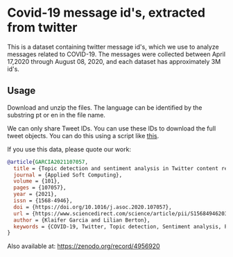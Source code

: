 # Covid-19 message id's, extracted from twitter

This is a dataset containing twitter message id's, which we use to analyze messages related to COVID-19. The messages were collected between April 17,2020 through August 08, 2020, and each dataset has approximately 3M id's.

## Usage

Download and unzip the files. The language can be identified by the substring pt or en in the file name.

We can only share Tweet IDs. You can use these IDs to download the full tweet objects. You can do this using a script like [this](https://github.com/digitalepidemiologylab/crowdbreaks-paper/blob/master/download_tweets.py).


If you use this data, please quote our work:
```bibtex
@article{GARCIA2021107057,
  title = {Topic detection and sentiment analysis in Twitter content related to COVID-19 from Brazil and the USA},
  journal = {Applied Soft Computing},
  volume = {101},
  pages = {107057},
  year = {2021},
  issn = {1568-4946},
  doi = {https://doi.org/10.1016/j.asoc.2020.107057},
  url = {https://www.sciencedirect.com/science/article/pii/S1568494620309959},
  author = {Klaifer Garcia and Lilian Berton},
  keywords = {COVID-19, Twitter, Topic detection, Sentiment analysis, Portuguese language, English language},
}
```

Also available at: https://zenodo.org/record/4956920
